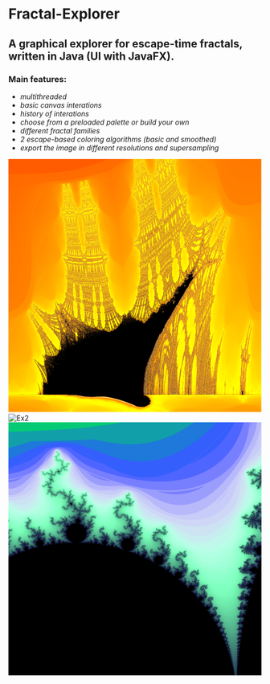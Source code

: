 # Fractal-Explorer

## A graphical explorer for escape-time fractals, written in Java (UI with JavaFX).

### Main features:

- *multithreaded*
- *basic canvas interations*
- *history of interations*
- *choose from a preloaded palette or build your own*
- *different fractal families*
- *2 escape-based coloring algorithms (basic and smoothed)*
- *export the image in different resolutions and supersampling*

![Ex1](examples/Ex1.png)
![Ex2](examples/Ex2.png)
![Ex3](examples/Ex3.png)
